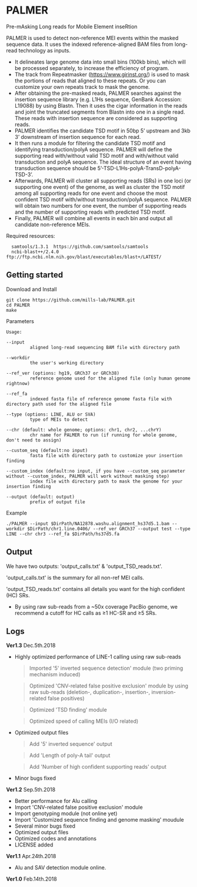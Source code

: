 # PALMER

Pre-mAsking Long reads for Mobile Element inseRtion

PALMER is used to detect non-reference MEI events within the masked sequence data. It uses the indexed reference-aligned BAM files from long-read technology as inputs. 

* It delineates large genome data into small bins (100kb bins), which will be processed separately, to increase the efficiency of program. 
* The track from Repeatmasker (https://www.girinst.org/) is used to mask the portions of reads that aligned to these repeats. Or you can customize your own repeats track to mask the genome.
* After obtaining the pre-masked reads, PALMER searches against the insertion sequence library (e.g. L1Hs sequence, GenBank Accession: L19088) by using Blastn. Then it uses the cigar information in the reads and joint the truncated segments from Blastn into one in a single read. These reads with insertion sequence are considered as supporting reads. 
* PALMER identifies the candidate TSD motif in 50bp 5’ upstream and 3kb 3’ downstream of insertion sequence for each read. 
* It then runs a module for filtering the candidate TSD motif and identifying transduction/polyA sequence. PALMER will define the supporting read with/without valid TSD motif and with/without valid transduction and polyA sequence. The ideal structure of an event having transduction sequence should be 5’-TSD-L1Hs-polyA-TransD-polyA-TSD-3’. 
* Afterwards, PALMER will cluster all supporting reads (SRs) in one loci (or supporting one event) of the genome, as well as cluster the TSD motif among all supporting reads for one event and choose the most confident TSD motif with/without transduction/polyA sequence. PALMER will obtain two numbers for one event, the number of supporting reads and the number of supporting reads with predicted TSD motif. 
* Finally, PALMER will combine all events in each bin and output all candidate non-reference MEIs.


Required resources:
```
  samtools/1.3.1  https://github.com/samtools/samtools
  ncbi-blast++/2.4.0  ftp://ftp.ncbi.nlm.nih.gov/blast/executables/blast+/LATEST/
```

## Getting started

Download and Install
```
git clone https://github.com/mills-lab/PALMER.git
cd PALMER
make
```

Parameters
```
Usage:

--input
         aligned long-read sequencing BAM file with directory path

--workdir
         the user's working directory

--ref_ver (options: hg19, GRCh37 or GRCh38)
         reference genome used for the aligned file (only human genome rightnow)

--ref_fa
         indexed fasta file of reference genome fasta file with directory path used for the aligned file

--type (options: LINE, ALU or SVA)
         type of MEIs to detect

--chr (default: whole genome; options: chr1, chr2, ...chrY)
         chr name for PALMER to run (if running for whole genome, don't need to assign)

--custom_seq (default:no input)
         fasta file with directory path to customize your insertion finding

--custom_index (default:no input, if you have --custom_seq parameter without --custom_index, PALMER will work without masking step)
         index file with directory path to mask the genome for your insertion finding

--output (default: output)
         prefix of output file
```

Example
```
./PALMER --input $DirPath/NA12878.washu.alignment_hs37d5.1.bam --workdir $DirPath/chr1.line.0406/ --ref_ver GRCh37 --output test --type LINE --chr chr3 --ref_fa $DirPath/hs37d5.fa
```

## Output 
We have two outputs: 'output_calls.txt' & 'output_TSD_reads.txt'.

'output_calls.txt' is the summary for all non-ref MEI calls.

'output_TSD_reads.txt' contains all details you want for the high confident (HC) SRs.

* By using raw sub-reads from a ~50x coverage PacBio genome, we recommend a cutoff for HC calls as ≥1 HC-SR and ≥5 SRs.

## Logs

**Ver1.3** Dec.5th.2018

* Highly optimized performance of LINE-1 calling using raw sub-reads
	> Imported '5' inverted sequence detection' module (two priming mechanism induced)
	
	> Optimized 'CNV-related false positive exclusion' module by using raw sub-reads (deletion-, duplication-, insertion-, inversion-related false positives)
	
	> Optimized 'TSD finding' module
	
	> Optimized speed of calling MEIs (I/O related)
* Optimized output files
	> Add '5' inverted sequence' output
	
	> Add 'Length of poly-A tail' output
	
	> Add 'Number of high confident supporting reads' output
* Minor bugs fixed

**Ver1.2** Sep.5th.2018

* Better performance for Alu calling
* Import 'CNV-related false positive exclusion' module
* Import genotyping module (not online yet)
* Import 'Customized sequence finding and genome masking' moudule
* Several minor bugs fixed
* Optimized output files
* Optimized codes and annotations
* LICENSE added

**Ver1.1** Apr.24th.2018

* Alu and SAV detection module online.

**Ver1.0** Feb.14th.2018